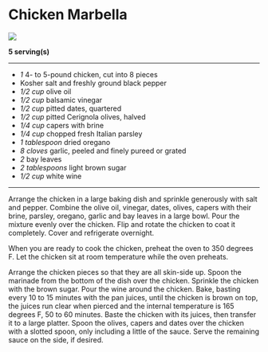 # Chicken Marbella

![](https://food.fnr.sndimg.com/content/dam/images/food/fullset/2022/03/02/KC3006_Chicken-Marbella.jpg.rend.hgtvcom.616.462.suffix/1646242498575.jpeg)

**5 serving(s)**

---

- *1* 4- to 5-pound chicken, cut into 8 pieces
- Kosher salt and freshly ground black pepper
- *1/2 cup* olive oil
- *1/2 cup* balsamic vinegar
- *1/2 cup* pitted dates, quartered
- *1/2 cup* pitted Cerignola olives, halved
- *1/4 cup* capers with brine
- *1/4 cup* chopped fresh Italian parsley
- *1 tablespoon* dried oregano
- *8 cloves* garlic, peeled and finely pureed or grated
- *2* bay leaves
- *2 tablespoons* light brown sugar
- *1/2 cup* white wine

---

Arrange the chicken in a large baking dish and sprinkle generously with salt and pepper. Combine the olive oil, vinegar, dates, olives, capers with their brine, parsley, oregano, garlic and bay leaves in a large bowl. Pour the mixture evenly over the chicken. Flip and rotate the chicken to coat it completely. Cover and refrigerate overnight.

When you are ready to cook the chicken, preheat the oven to 350 degrees F. Let the chicken sit at room temperature while the oven preheats.

Arrange the chicken pieces so that they are all skin-side up. Spoon the marinade from the bottom of the dish over the chicken. Sprinkle the chicken with the brown sugar. Pour the wine around the chicken. Bake, basting every 10 to 15 minutes with the pan juices, until the chicken is brown on top, the juices run clear when pierced and the internal temperature is 165 degrees F, 50 to 60 minutes. Baste the chicken with its juices, then transfer it to a large platter. Spoon the olives, capers and dates over the chicken with a slotted spoon, only including a little of the sauce. Serve the remaining sauce on the side, if desired.

